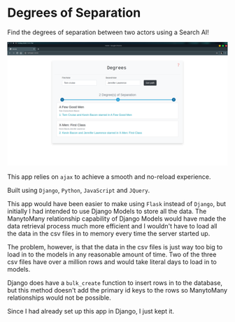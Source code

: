 # Degrees of Separation

Find the degrees of separation between two actors using a Search AI!

![App Preview](preview1.png)

This app relies on `ajax` to achieve a smooth and no-reload experience.

Built using `Django`, `Python`, `JavaScript` and `JQuery`.

This app would have been easier to make using `Flask` instead of `Django`, but initially I had intended to use Django Models to store all the data.
The ManytoMany relationship capability of Django Models would have made the data retrieval process much more efficient and I wouldn't have to load
all the data in the csv files in to memory every time the server started up.

The problem, however, is that the data in the csv files is just way too big to load in to the models in any reasonable amount of time. Two of the three csv files
have over a million rows and would take literal days to load in to models. 

Django does have a `bulk_create` function to insert rows in to the database, but this
method doesn't add the primary id keys to the rows so ManytoMany relationships would not be possible.

Since I had already set up this app in Django, I just kept it.